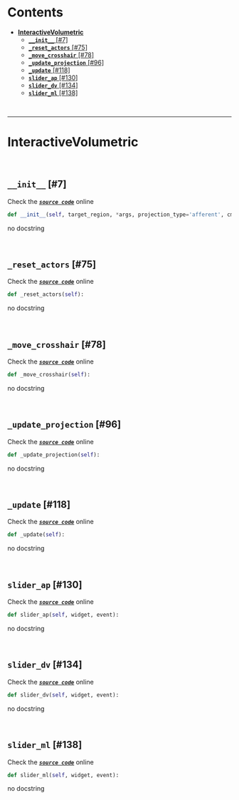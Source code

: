 



Contents
========

* [**InteractiveVolumetric**](#interactivevolumetric)
	* [**`__init__`** [#7]](#__init__-7)
	* [**`_reset_actors`** [#75]](#_reset_actors-75)
	* [**`_move_crosshair`** [#78]](#_move_crosshair-78)
	* [**`_update_projection`** [#96]](#_update_projection-96)
	* [**`_update`** [#118]](#_update-118)
	* [**`slider_ap`** [#130]](#slider_ap-130)
	* [**`slider_dv`** [#134]](#slider_dv-134)
	* [**`slider_ml`** [#138]](#slider_ml-138)


&nbsp;

--------
# **InteractiveVolumetric**




&nbsp;
## **`__init__`** [#7]
  
Check the [***``source code``***](https://github.com/BrancoLab/BrainRender/tree/brainglobeintegration/blob/master/brainrender/volumetric/interactive.py#L7) online

```python
def __init__(self, target_region, *args, projection_type='afferent', cmap=None, **kwargs):
```  


no docstring

&nbsp;
## **`_reset_actors`** [#75]
  
Check the [***``source code``***](https://github.com/BrancoLab/BrainRender/tree/brainglobeintegration/blob/master/brainrender/volumetric/interactive.py#L75) online

```python
def _reset_actors(self):
```  


no docstring

&nbsp;
## **`_move_crosshair`** [#78]
  
Check the [***``source code``***](https://github.com/BrancoLab/BrainRender/tree/brainglobeintegration/blob/master/brainrender/volumetric/interactive.py#L78) online

```python
def _move_crosshair(self):
```  


no docstring

&nbsp;
## **`_update_projection`** [#96]
  
Check the [***``source code``***](https://github.com/BrancoLab/BrainRender/tree/brainglobeintegration/blob/master/brainrender/volumetric/interactive.py#L96) online

```python
def _update_projection(self):
```  


no docstring

&nbsp;
## **`_update`** [#118]
  
Check the [***``source code``***](https://github.com/BrancoLab/BrainRender/tree/brainglobeintegration/blob/master/brainrender/volumetric/interactive.py#L118) online

```python
def _update(self):
```  


no docstring

&nbsp;
## **`slider_ap`** [#130]
  
Check the [***``source code``***](https://github.com/BrancoLab/BrainRender/tree/brainglobeintegration/blob/master/brainrender/volumetric/interactive.py#L130) online

```python
def slider_ap(self, widget, event):
```  


no docstring

&nbsp;
## **`slider_dv`** [#134]
  
Check the [***``source code``***](https://github.com/BrancoLab/BrainRender/tree/brainglobeintegration/blob/master/brainrender/volumetric/interactive.py#L134) online

```python
def slider_dv(self, widget, event):
```  


no docstring

&nbsp;
## **`slider_ml`** [#138]
  
Check the [***``source code``***](https://github.com/BrancoLab/BrainRender/tree/brainglobeintegration/blob/master/brainrender/volumetric/interactive.py#L138) online

```python
def slider_ml(self, widget, event):
```  


no docstring